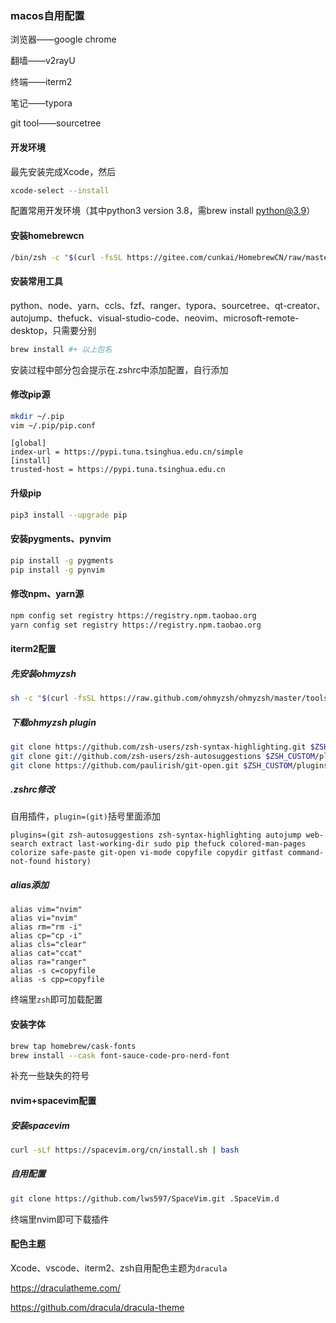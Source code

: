 ### macos自用配置

浏览器——google chrome

翻墙——v2rayU

终端——iterm2

笔记——typora

git tool——sourcetree



#### 开发环境

最先安装完成Xcode，然后

```sh
xcode-select --install
```

配置常用开发环境（其中python3 version 3.8，需brew install python@3.9）



#### 安装homebrewcn

```sh
/bin/zsh -c "$(curl -fsSL https://gitee.com/cunkai/HomebrewCN/raw/master/Homebrew.sh)"
```



#### 安装常用工具

python、node、yarn、ccls、fzf、ranger、typora、sourcetree、qt-creator、autojump、thefuck、visual-studio-code、neovim、microsoft-remote-desktop，只需要分别

```sh
brew install #+ 以上包名
```

安装过程中部分包会提示在.zshrc中添加配置，自行添加



#### 修改pip源

```sh
mkdir ~/.pip
vim ~/.pip/pip.conf
```

```
[global]
index-url = https://pypi.tuna.tsinghua.edu.cn/simple
[install]
trusted-host = https://pypi.tuna.tsinghua.edu.cn
```

#### 升级pip

```sh
pip3 install --upgrade pip
```

#### 安装pygments、pynvim

```sh
pip install -g pygments
pip install -g pynvim
```



#### 修改npm、yarn源

```sh
npm config set registry https://registry.npm.taobao.org
yarn config set registry https://registry.npm.taobao.org
```



#### iterm2配置

##### 先安装ohmyzsh

```sh
sh -c "$(curl -fsSL https://raw.github.com/ohmyzsh/ohmyzsh/master/tools/install.sh)"
```

##### 下载ohmyzsh plugin

```sh
git clone https://github.com/zsh-users/zsh-syntax-highlighting.git $ZSH_CUSTOM/plugins/zsh-syntax-highlighting
git clone git://github.com/zsh-users/zsh-autosuggestions $ZSH_CUSTOM/plugins/zsh-autosuggestions
git clone https://github.com/paulirish/git-open.git $ZSH_CUSTOM/plugins/git-open
```

##### .zshrc修改

自用插件，`plugin=(git)`括号里面添加

```
plugins=(git zsh-autosuggestions zsh-syntax-highlighting autojump web-search extract last-working-dir sudo pip thefuck colored-man-pages colorize safe-paste git-open vi-mode copyfile copydir gitfast command-not-found history)
```

##### alias添加

```
alias vim="nvim"
alias vi="nvim"
alias rm="rm -i"
alias cp="cp -i"
alias cls="clear"
alias cat="ccat"
alias ra="ranger"
alias -s c=copyfile
alias -s cpp=copyfile
```

终端里`zsh`即可加载配置



#### 安装字体

```sh
brew tap homebrew/cask-fonts
brew install --cask font-sauce-code-pro-nerd-font
```

补充一些缺失的符号



#### nvim+spacevim配置

##### 安装spacevim

```sh
curl -sLf https://spacevim.org/cn/install.sh | bash
```

##### 自用配置

```sh
git clone https://github.com/lws597/SpaceVim.git .SpaceVim.d
```

终端里nvim即可下载插件



#### 配色主题

Xcode、vscode、iterm2、zsh自用配色主题为`dracula`

https://draculatheme.com/

https://github.com/dracula/dracula-theme